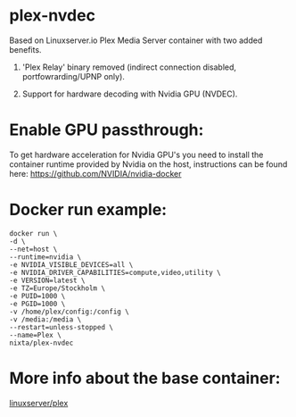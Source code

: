 # plex-nvdec

Based on Linuxserver.io Plex Media Server container with two added benefits.

1. 'Plex Relay' binary removed (indirect connection disabled, portfowrarding/UPNP only).

2. Support for hardware decoding with Nvidia GPU (NVDEC).

# Enable GPU passthrough:

To get hardware acceleration for Nvidia GPU's you need to install the container runtime provided by Nvidia on the host, instructions can be found here:
https://github.com/NVIDIA/nvidia-docker

# Docker run example:

```
docker run \
-d \
--net=host \
--runtime=nvidia \
-e NVIDIA_VISIBLE_DEVICES=all \
-e NVIDIA_DRIVER_CAPABILITIES=compute,video,utility \
-e VERSION=latest \
-e TZ=Europe/Stockholm \
-e PUID=1000 \
-e PGID=1000 \
-v /home/plex/config:/config \
-v /media:/media \
--restart=unless-stopped \
--name=Plex \
nixta/plex-nvdec
```

# More info about the base container:
[linuxserver/plex](https://hub.docker.com/r/linuxserver/plex/)
